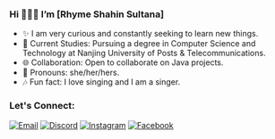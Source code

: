 ### Hi 🧚🏻‍♀️ I’m [Rhyme Shahin Sultana] 

- ✨ I am very curious and constantly seeking to learn new things.
- 🌱 Current Studies: Pursuing a degree in Computer Science and Technology at Nanjing University of Posts & Telecommunications.
- 🌐 Collaboration: Open to collaborate on Java projects.
- 🪽 Pronouns: she/her/hers.
- 🎶 Fun fact: I love singing and I am a singer.

### Let's Connect:

[![Email](https://img.shields.io/badge/Email-D14836?style=for-the-badge&logo=gmail&logoColor=white)](mailto:rhymessr@icloud.com)
[![Discord](https://img.shields.io/badge/Discord-7289DA?style=for-the-badge&logo=discord&logoColor=white)](https://discord.com/rhymereverie)
[![Instagram](https://img.shields.io/badge/Instagram-E4405F?style=for-the-badge&logo=instagram&logoColor=white)](https://www.instagram.com/evdaimoniare_em/)
[![Facebook](https://img.shields.io/badge/Facebook-1877F2?style=for-the-badge&logo=facebook&logoColor=white)]([https://www.facebook.com/your-facebook](https://www.facebook.com/SSRMLivingFairy))

<!---
rhyme-ssr/rhyme-ssr is a ✨ special ✨ repository because its `README.md` (this file) appears on your GitHub profile.
You can click the Preview link to take a look at your changes.
--->

